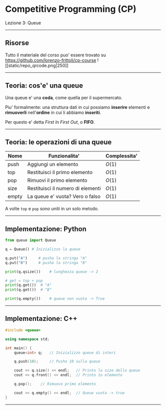# Competitive Programming (CP)
Lezione 3: Queue

---

## Risorse
Tutto il materiale del corso puo' essere trovato su https://github.com/lorenzo-frittoli/cp-course
![[static/repo_qrcode.png|250]]

---

## Teoria: cos'e' una queue
Una queue e' una **coda**, come quella per il supermercato.

Piu' formalmente: una struttura dati in cui possiamo **inserire** elementi e **rimuoverli** nell'**ordine** in cui li abbiamo **inseriti**.

Per questo e' detta *First In First Out*, o **FIFO**.

---

## Teoria: le operazioni di una queue

| **Nome**  | **Funzionalita'**                 | **Complessita'** |
| --------- | --------------------------------- | ---------------- |
| push      | Aggiungi un elemento              | $O(1)$           |
| top       | Restituisci il primo elemento     | $O(1)$           |
| pop       | Rimuovi il primo elemento         | $O(1)$           |
| size      | Restituisci il numero di elementi | $O(1)$           |
| empty     | La queue e' vuota? Vero o falso   | $O(1)$           |

A volte `top` e `pop` sono uniti in un solo metodo.

---

## Implementazione: Python

```py
from queue import Queue

q = Queue() # Inizializzo la queue

q.put("A")     # pusha la stringa "A"
q.put("B")     # pusha la stringa "B"

print(q.qsize())    # lunghezza queue -> 2

# get = top + pop
print(q.get())  # "A"
print(q.get())  # "B"

print(q.empty())    # queue non vuota -> True 
```

---

## Implementazione: C++

```c++
#include <queue>

using namespace std;

int main() {
    queue<int> q;   // Inizializzo queue di interi

    q.push(10);     // Pusho 10 sulla queue

    cout << q.size() << endl;   // Printo la size della queue
    cout << q.front() << endl;  // Printo 1o elemento

    q.pop();    // Rimuovo primo elemento

    cout << q.empty() << endl;  // Queue vuota -> true
}
```

---
